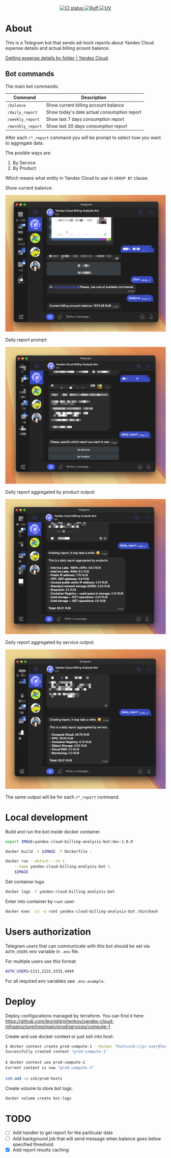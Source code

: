 <div align="center">
  <a href="https://github.com/leonidgrishenkov/yandex-cloud-billing-analysis-bot/actions/workflows/main.yml">
    <img src="https://img.shields.io/github/actions/workflow/status/leonidgrishenkov/yandex-cloud-billing-analysis-bot/main.yml?style=flat-square&logo=github&logoColor=c7c7c7&label=CI&labelColor=282828&color=347D39&event=push" alt="CI status" />
  </a>
  <a href="https://github.com/astral-sh/ruff">
    <img src="https://img.shields.io/endpoint?url=https://raw.githubusercontent.com/astral-sh/ruff/main/assets/badge/v2.json" alt="Ruff">
  </a>
  <a href="https://github.com/astral-sh/uv">
    <img src="https://img.shields.io/endpoint?url=https://raw.githubusercontent.com/astral-sh/uv/main/assets/badge/v0.json" alt="UV">
  </a>
</div>

# About

This is a Telegram bot that sends ad-hock reports about Yandex Cloud expense details and actual billing acount balance.

[Getting expense details by folder | Yandex Cloud](https://yandex.cloud/ru/docs/billing/operations/get-folder-report).

## Bot commands

The main bot commands:

| Command           | Description                                 |
| ----------------- | ------------------------------------------- |
| `/balance`        | Show current billing account balance        |
| `/daily_report`   | Show today's date actual consumption report |
| `/weekly_report`  | Show last 7 days consumption report         |
| `/monthly_report` | Show last 30 days consumption report        |

After each `/*_report` command you will be prompt to select how you want to aggregate data.

The posible ways are:

1. By Service
2. By Product

Which means what entity in Yandex Cloud to use in `GROUP BY` clause.

Show current balance:

![balance](.github/images/balance.png)

Daily report prompt:

![daily-report-prompt](.github/images/daily-report-prompt.png)

Daily report aggregated by product output:

![daily-report-by-product-result](.github/images/daily-report-by-product-result.png)

Daily report aggregated by service output:

![daily-report-by-service-result](.github/images/daily-report-by-service-result.png)

The same output will be for each `/*_report` command.

# Local development

Build and run the bot inside docker container.

```sh
export IMAGE=yandex-cloud-billing-analysis-bot:dev-1.0.0
```

```sh
docker build -t $IMAGE -f Dockerfile .
```

```sh
docker run --detach --rm \
    --name yandex-cloud-billing-analysis-bot \
    $IMAGE
```

Get container logs:

```sh
docker logs -f yandex-cloud-billing-analysis-bot
```

Enter into container by `root` user:

```sh
docker exec -it -u root yandex-cloud-billing-analysis-bot /bin/bash
```

# Users authorization

Telegram users that can communicate with this bot should be set via `AUTH_USERS` env variable in `.env` file.

For multiple users use this format:

```sh
AUTH_USERS=1111,2222,3333,4444
```

For all required env variables see `.env.example`.

# Deploy

Deploy configurations managed by terraform. You can find it here: https://github.com/leonidgrishenkov/yandex-cloud-infrastructure/tree/main/prod/services/compute-1

Create and use docker context or just ssh into host:

```sh
$ docker context create prod-compute-1 --docker "host=ssh://yc-user@leonidgrishenkov.com"
Successfully created context "prod-compute-1"

$ docker context use prod-compute-1
Current context is now "prod-compute-1"

ssh-add ~/.ssh/prod-hosts
```

Create volume to store bot logs:

```sh
docker volume create bot-logs
```

# TODO

- [ ] Add handler to get report for the particular date
- [ ] Add background job that will send message when balance goes below specified threshold
- [x] Add report results caching
